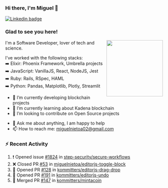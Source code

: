 ### Hi there, I'm Miguel 👋

<a href="https://linkedin.com/in/miguelnietoa/" target="_blank" rel="noopener noreferrer">
  <img src="https://img.shields.io/badge/-LinkedIn-0e76a8?style=flat-square&logo=Linkedin&logoColor=white" alt="Linkedin badge">
</a>
<!-- [![Website Badge](https://img.shields.io/badge/Website-3b5998?style=flat-square&logo=google-chrome&logoColor=white)](#notavailablenow#) 

<img src="https://i.imgur.com/tbrLrt5.gif" width=400 alt="Coding GIF" align="right"/>
-->


### Glad to see you here!
<a href="https://github.com/miguelnietoa"><img src="https://github-readme-stats-git-masterrstaa-rickstaa.vercel.app/api?username=miguelnietoa&show_icons=true&hide_border=true&count_private=true&include_all_commits=true&theme=tokyonight" height="180em" align="right"/></a>
I'm a Software Developer, lover of tech and science. 

I've worked with the following stacks:\
➡️ Elixir: Phoenix Framework, Umbrella projects\
➡️ JavaScript: VanillaJS, React, NodeJS, Jest\
➡️ Ruby: Rails, RSpec, HAML\
➡️ Python: Pandas, Matplotlib, Plotly, Streamlit

- 🔭 I’m currently developing blockchain projects
- 🌱 I’m currently learning about Kadena blockchain
- 👯 I’m looking to contribute on Open Source projects
<!-- 
- 😄 I just finished a Machine Learning course! 
- 🤔 I’m looking for help with ...
-->
- 💬 Ask me about anything, I am happy to help
- 📫 How to reach me: miguelnietoa02@gmail.com


### ⚡ Recent Activity

<!--START_SECTION:activity-->
1. ❗️ Opened issue [#1824](https://github.com/step-security/secure-workflows/issues/1824) in [step-security/secure-workflows](https://github.com/step-security/secure-workflows)
2. ❌ Closed PR [#53](https://github.com/miguelnietoa/editorjs-toggle-block/pull/53) in [miguelnietoa/editorjs-toggle-block](https://github.com/miguelnietoa/editorjs-toggle-block)
3. 💪 Opened PR [#128](https://github.com/kommitters/editorjs-drag-drop/pull/128) in [kommitters/editorjs-drag-drop](https://github.com/kommitters/editorjs-drag-drop)
4. 💪 Opened PR [#191](https://github.com/kommitters/editorjs-undo/pull/191) in [kommitters/editorjs-undo](https://github.com/kommitters/editorjs-undo)
5. 🎉 Merged PR [#147](https://github.com/kommitters/mintacoin/pull/147) in [kommitters/mintacoin](https://github.com/kommitters/mintacoin)
<!--END_SECTION:activity-->
